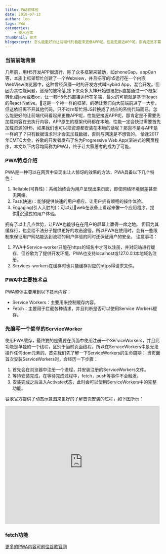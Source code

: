 ```yaml
---
title: PWA初体验
date: 2018-07-13
author: leo
tags: PWA
categories:
    - 技术仓库
thumbnail: 技术
blogexcerpt: 怎么能更好的让前端代码看起来更像APP呢，性能更接近APP呢，那肯定是不需要先加载内容在去执行内容，APP原生的框架代码都在本地，性能一定会快过需要首先加载资源的H5，如果我们也可以把资源都安装在本地的话呢？
---
```


### 当前前端背景
几年前，用H5开发APP很流行，除了众多框架来辅助，如phoneGap，appCan等，本质上框架帮忙创建了一个Webview，并且把写的h5运行在一个内嵌WebView浏览器中，这种曾经风靡一时的开发方式叫Hybird App，混合开发。但因为其性能问题，逐渐的被冷落,接下来众多大神开始想法把js直接通过一个框架转化成java或者oc，让一套H5代码直接运行在多端，最火的可能就是基于React的React Native。这是一个神一样的框架，的确让我们向大前端前进了一大步。但这依旧离不开其他代码，只不过rn帮忙将JS转换成了对应的系统代码而已。怎么能更好的让前端代码看起来更像APP呢，性能更接近APP呢，那肯定是不需要先加载内容在去执行内容，APP原生的框架代码都在本地，性能一定会快过需要首先加载资源的H5，如果我们也可以把资源都安装在本地的话呢？那岂不是与APP是一样的了？只有数据请求时才会去加载数据，否则与网速是不想管的。
恰逢2017年CMTC大会，谷歌的开发者发布了名为Progressive Web App(渐进式的网页程序，本文以下内容均简称为PWA)，终于让大家思考的成为了可能。

### PWA特点介绍
PWA是一种可以在网页中呈现出让人惊讶的效果的方法，PWA具备以下几个特色：
1. Reliable(可靠性)：系统始终会为用户呈现出来页面，即使网络环境很差甚至无网络。
2. Fast(快速)：能够提供快速的用户相应，让用户拥有顺畅的操作体验。
3. Engaging(引人入胜的)：可以让web在设备上看起来像一个应用程序，提供沉浸式的用户体验。

拥有了以上几点优势，让PWA也能够在在用户的屏幕上赢得一席之地。
但因为其缓存行，也会给不法分子提供更好的攻击途径，所以PWA在使用时，会有一些限制来保证用户网站能达到流程的用户体验的同时还保证用户的安全。
注意事项：
1. PWA中Service-worker只能在https的域名中才可以注册，并对网站进行缓存，但谷歌为了提供开发环境，PWA也支持localhost或127.0.0.1本地域名注册。
2. Services-workers在缓存时也只能缓存对应的https得请求文件。

### PWA中主要技术点
PWA整体主要用到以下技术内容：
- Service Workers：主要用来控制缓存内容。
- Fetch：主要用于拦截各种请求，并且判断是否可以使用Service Workers缓存。

### 先编写一个简单的ServiceWorker
使用PWA缓存，最终要的是需要在页面中使用注册一个ServiceWorkers，并且此功能是单独的一个线程，区别于当前页面线程，所以在ServiceWorkers中是无法操作任何dom元素的。首先我们先了解一下ServiceWorkers的生命周期：
当页面首次安装ServiceWorkers时，会经历一下步骤：
1. 首先会在浏览器中注册一个进程，并安装注册的ServiceWorkers文件。
2. 等待安装完成，在等待完成过程中，fetch，push等事件不会触发。
3. 安装完成之后进入Activate状态，此时会可以使用ServiceWorkers中的完整功能。

谷歌官方提供了动态示意图来更好的了解首次安装的过程，如下图所示：

<iframe style='width:500px; height: 380px; border:none;' src="https://google-developers.appspot.com/web/fundamentals/primers/service-workers/lifecycle_24182cfd8a4a504321a9c5b5e62260f4.frame?hl=zh-tw"></iframe>





### fetch功能




<a href="https://developers.google.com/web/progressive-web-apps/" target="_blank">更多的PWA内容可前往谷歌官网</a>

